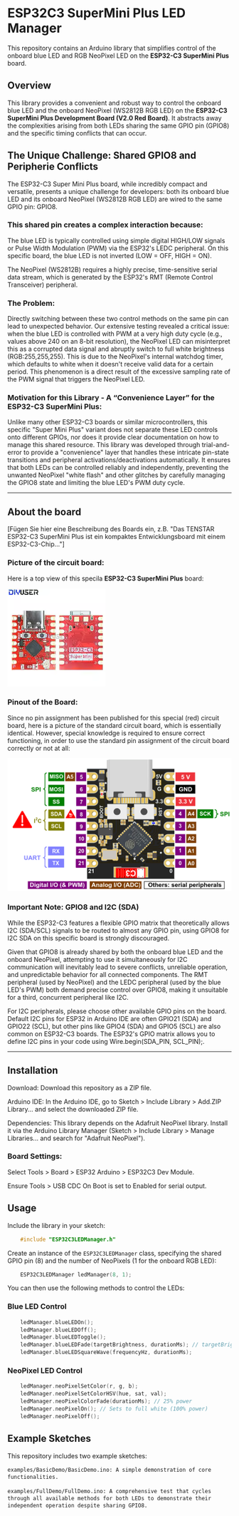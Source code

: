 # ESP32C3 SuperMini Plus LED Manager     <i class="fas fa-camera"></i> 


This repository contains an Arduino library that simplifies control of the onboard blue LED and RGB NeoPixel LED on the **ESP32-C3 SuperMini Plus** board.

## Overview
This library provides a convenient and robust way to control the onboard blue LED and the onboard NeoPixel (WS2812B RGB LED) on the **ESP32-C3 SuperMini Plus Development Board (V2.0 Red Board)**. It abstracts away the complexities arising from both LEDs sharing the same GPIO pin (GPIO8) and the specific timing conflicts that can occur.

## The Unique Challenge: Shared GPIO8 and Peripherie Conflicts
The ESP32-C3 Super Mini Plus board, while incredibly compact and versatile, presents a unique challenge for developers: both its onboard blue LED and its onboard NeoPixel (WS2812B RGB LED) are wired to the same GPIO pin: GPIO8.

### This shared pin creates a complex interaction because:
The blue LED is typically controlled using simple digital HIGH/LOW signals or Pulse Width Modulation (PWM) via the ESP32's LEDC peripheral. On this specific board, the blue LED is not inverted (LOW = OFF, HIGH = ON).

The NeoPixel (WS2812B) requires a highly precise, time-sensitive serial data stream, which is generated by the ESP32's RMT (Remote Control Transceiver) peripheral.

### The Problem:
Directly switching between these two control methods on the same pin can lead to unexpected behavior. Our extensive testing revealed a critical issue: when the blue LED is controlled with PWM at a very high duty cycle (e.g., values above 240 on an 8-bit resolution), the NeoPixel LED can misinterpret this as a corrupted data signal and abruptly switch to full white brightness (RGB:255,255,255). This is due to the NeoPixel's internal watchdog timer, which defaults to white when it doesn't receive valid data for a certain period. This phenomenon is a direct result of the excessive sampling rate of the PWM signal that triggers the NeoPixel LED.

### Motivation for this Library - A “Convenience Layer” for the ESP32-C3 SuperMini Plus:
Unlike many other ESP32-C3 boards or similar microcontrollers, this specific "Super Mini Plus" variant does not separate these LED controls onto different GPIOs, nor does it provide clear documentation on how to manage this shared resource. This library was developed through trial-and-error to provide a "convenience" layer that handles these intricate pin-state transitions and peripheral activations/deactivations automatically. It ensures that both LEDs can be controlled reliably and independently, preventing the unwanted NeoPixel "white flash" and other glitches by carefully managing the GPIO8 state and limiting the blue LED's PWM duty cycle.

---

## About the board

[Fügen Sie hier eine Beschreibung des Boards ein, z.B. "Das TENSTAR ESP32-C3 SuperMini Plus ist ein kompaktes Entwicklungsboard mit einem ESP32-C3-Chip..."]

### Picture of the circuit board:

Here is a top view of this specila **ESP32-C3 SuperMini Plus** board:

![ESP32-C3 SuperMini Plus Board (Top view)](images/board_top_view.png "A close-up of the ESP32-C3 SuperMini Plus")

### Pinout of the Board:

Since no pin assignment has been published for this special (red) circuit board, here is a picture of the standard circuit board, which is essentially identical. However, special knowledge is required to ensure correct functioning, in order to use the standard pin assignment of the circuit board correctly or not at all:

![ESP32-C3 SuperMini Plus Pinout](images/board_pinout.png "The pinout diagram of the ESP32-C3 SuperMini Plus")

### Important Note: GPIO8 and I2C (SDA)
While the ESP32-C3 features a flexible GPIO matrix that theoretically allows I2C (SDA/SCL) signals to be routed to almost any GPIO pin, using GPIO8 for I2C SDA on this specific board is strongly discouraged.

Given that GPIO8 is already shared by both the onboard blue LED and the onboard NeoPixel, attempting to use it simultaneously for I2C communication will inevitably lead to severe conflicts, unreliable operation, and unpredictable behavior for all connected components. The RMT peripheral (used by NeoPixel) and the LEDC peripheral (used by the blue LED's PWM) both demand precise control over GPIO8, making it unsuitable for a third, concurrent peripheral like I2C.

For I2C peripherals, please choose other available GPIO pins on the board. Default I2C pins for ESP32 in Arduino IDE are often GPIO21 (SDA) and GPIO22 (SCL), but other pins like GPIO4 (SDA) and GPIO5 (SCL) are also common on ESP32-C3 boards. The ESP32's GPIO matrix allows you to define I2C pins in your code using Wire.begin(SDA_PIN, SCL_PIN);.   

---

## Installation
Download: Download this repository as a ZIP file.

Arduino IDE: In the Arduino IDE, go to Sketch > Include Library > Add.ZIP Library... and select the downloaded ZIP file.

Dependencies: This library depends on the Adafruit NeoPixel library. Install it via the Arduino Library Manager (Sketch > Include Library > Manage Libraries... and search for "Adafruit NeoPixel").

### Board Settings:

Select Tools > Board > ESP32 Arduino > ESP32C3 Dev Module.

Ensure Tools > USB CDC On Boot is set to Enabled for serial output.

## Usage
Include the library in your sketch:
```cpp
	#include "ESP32C3LEDManager.h"
```


Create an instance of the `ESP32C3LEDManager` class, specifying the shared GPIO pin (8) and the number of NeoPixels (1 for the onboard RGB LED):
```cpp
	ESP32C3LEDManager ledManager(8, 1);
```

You can then use the following methods to control the LEDs:

### Blue LED Control
```cpp
	ledManager.blueLEDOn();
	ledManager.blueLEDOff();
	ledManager.blueLEDToggle();
	ledManager.blueLEDFade(targetBrightness, durationMs); // targetBrightness 0-240, to avoid NeoPixel triggering
	ledManager.blueLEDSquareWave(frequencyHz, durationMs); 
```

### NeoPixel LED Control
```cpp
	ledManager.neoPixelSetColor(r, g, b);
	ledManager.neoPixelSetColorHSV(hue, sat, val);
	ledManager.neoPixelColorFade(durationMs); // 25% power
	ledManager.neoPixelOn(); // Sets to full white (100% power)
	ledManager.neoPixelOff();
```
## Example Sketches
This repository includes two example sketches:

	examples/BasicDemo/BasicDemo.ino: A simple demonstration of core functionalities.

	examples/FullDemo/FullDemo.ino: A comprehensive test that cycles through all available methods for both LEDs to demonstrate their independent operation despite sharing GPIO8.
 
